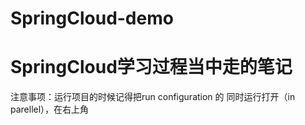 # SpringCloud-demo

<h1>SpringCloud学习过程当中走的笔记</h1>
注意事项：运行项目的时候记得把run configuration 的  同时运行打开（in parellel），在右上角

